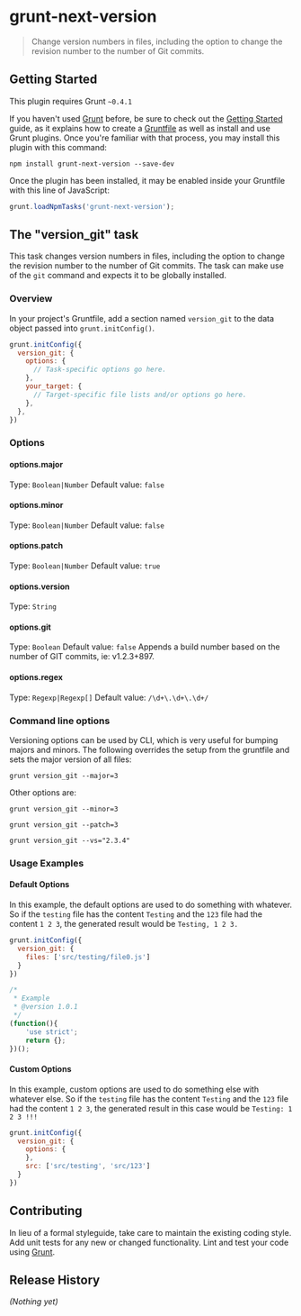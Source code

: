 # grunt-next-version

> Change version numbers in files, including the option to change the revision number to the number of Git commits.

## Getting Started
This plugin requires Grunt `~0.4.1`

If you haven't used [Grunt](http://gruntjs.com/) before, be sure to check out the [Getting Started](http://gruntjs.com/getting-started) guide, as it explains how to create a [Gruntfile](http://gruntjs.com/sample-gruntfile) as well as install and use Grunt plugins. Once you're familiar with that process, you may install this plugin with this command:

```shell
npm install grunt-next-version --save-dev
```

Once the plugin has been installed, it may be enabled inside your Gruntfile with this line of JavaScript:

```js
grunt.loadNpmTasks('grunt-next-version');
```

## The "version_git" task

This task changes version numbers in files, including the option to change the revision number to the number of Git commits.
The task can make use of the `git` command and expects it to be globally installed.

### Overview
In your project's Gruntfile, add a section named `version_git` to the data object passed into `grunt.initConfig()`.

```js
grunt.initConfig({
  version_git: {
    options: {
      // Task-specific options go here.
    },
    your_target: {
      // Target-specific file lists and/or options go here.
    },
  },
})
```

### Options

#### options.major
Type: `Boolean|Number`
Default value: `false`

#### options.minor
Type: `Boolean|Number`
Default value: `false`

#### options.patch
Type: `Boolean|Number`
Default value: `true`

#### options.version
Type: `String`

#### options.git
Type: `Boolean`
Default value: `false`
Appends a build number based on the number of GIT commits, ie: v1.2.3+897.

#### options.regex
Type: `Regexp|Regexp[]`
Default value: `/\d+\.\d+\.\d+/`


### Command line options

Versioning options can be used by CLI, which is very useful for bumping majors and minors. The following overrides the setup from the gruntfile and sets the major version of all files:

`grunt version_git --major=3`

Other options are:

`grunt version_git --minor=3`

`grunt version_git --patch=3`

`grunt version_git --vs="2.3.4"`


### Usage Examples

#### Default Options
In this example, the default options are used to do something with whatever. So if the `testing` file has the content `Testing` and the `123` file had the content `1 2 3`, the generated result would be `Testing, 1 2 3.`

```js
grunt.initConfig({
  version_git: {
    files: ['src/testing/file0.js']
  }
})
```

```js
/*
 * Example
 * @version 1.0.1
 */
(function(){
	'use strict';
	return {};
})();
```

#### Custom Options
In this example, custom options are used to do something else with whatever else. So if the `testing` file has the content `Testing` and the `123` file had the content `1 2 3`, the generated result in this case would be `Testing: 1 2 3 !!!`

```js
grunt.initConfig({
  version_git: {
    options: {
    },
    src: ['src/testing', 'src/123']
  }
})
```

## Contributing
In lieu of a formal styleguide, take care to maintain the existing coding style. Add unit tests for any new or changed functionality. Lint and test your code using [Grunt](http://gruntjs.com/).

## Release History
_(Nothing yet)_
